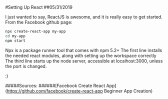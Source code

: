 #Setting Up React
##05/31/2019

I just wanted to say, ReactJS is awesome, and it is really easy to get started. From the Facebook github page:

```sh
npx create-react-app my-app
cd my-app
npm start
```

Npx is a package runner tool that comes with npm 5.2+
The first line installs the needed react modules, along with setting up the workspace correctly
The third line starts up the node server, accessible at localhost:3000, unless the port is changed.

:)

#####Sources:
######[Facebook Create React App](https://github.com/facebook/create-react-app Beginner App Creation)